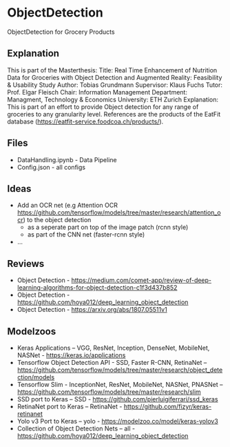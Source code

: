 # ObjectDetection
ObjectDetection for Grocery Products

## Explanation
This is part of the Masterthesis:
Title: Real Time Enhancement of Nutrition Data for Groceries with Object Detection and Augmented Reality: Feasibility & Usability Study
Author: Tobias Grundmann
Supervisor: Klaus Fuchs
Tutor: Prof. Elgar Fleisch
Chair: Information Management
Department: Managment, Technology & Economics
University: ETH Zurich
Explanation: This is part of an effort to provide Object detection for any range of groceries to any granularity level. References are the products of the EatFit database (https://eatfit-service.foodcoa.ch/products/).


## Files
* DataHandling.ipynb - Data Pipeline
* Config.json - all configs


##  Ideas
* Add an OCR net (e.g Attention OCR https://github.com/tensorflow/models/tree/master/research/attention_ocr) to the object detection
   * as a seperate part on top of the image patch (rcnn style)
   * as part of the CNN net (faster-rcnn style)
* ...

## Reviews
* Object Detection - https://medium.com/comet-app/review-of-deep-learning-algorithms-for-object-detection-c1f3d437b852
* Object Detection - https://github.com/hoya012/deep_learning_object_detection
* Object Detection - https://arxiv.org/abs/1807.05511v1

## Modelzoos
* Keras Applications – VGG, ResNet, Inception, DenseNet, MobileNet, NASNet - https://keras.io/applications
* Tensorflow Object Detection API - SSD, Faster R-CNN, RetinaNet  – https://github.com/tensorflow/models/tree/master/research/object_detection/models
* Tensorflow Slim - InceptionNet, ResNet, MobileNet, NASNet, PNASNet –  https://github.com/tensorflow/models/tree/master/research/slim
* SSD port to Keras – SSD - https://github.com/pierluigiferrari/ssd_keras
* RetinaNet port to Keras – RetinaNet - https://github.com/fizyr/keras-retinanet
* Yolo v3 Port to Keras – yolo - https://modelzoo.co/model/keras-yolov3
* Collection of Object Detection Nets – all - https://github.com/hoya012/deep_learning_object_detection



